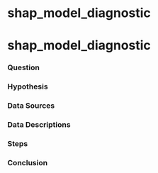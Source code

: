 # shap_model_diagnostic
# shap_model_diagnostic

### Question



### Hypothesis



### Data Sources



### Data Descriptions



### Steps



### Conclusion




